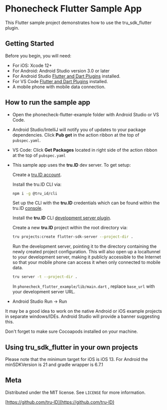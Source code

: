# Phonecheck Flutter Sample App

This Flutter sample project demonstrates how to use the tru_sdk_flutter plugin. 

## Getting Started

Before you begin, you will need:

- For iOS: Xcode 12+ 
- For Android: Android Studio version 3.0 or later
- For Android Studio [Flutter and Dart Plugins](https://flutter.dev/docs/get-started/install) installed.
- For VS Code [Flutter and Dart Plugins](https://flutter.dev/docs/get-started/editor?tab=vscode) installed.
- A mobile phone with mobile data connection.

## How to run the sample app

- Open the phonecheck-flutter-example folder with Android Studio or VS Code.
- Android Studio/IntelliJ will notify you of updates to your package dependencies. Click **Pub get** in the action ribbon at the top of `pubspec.yaml`. 
- VS Code: Click **Get Packages** located in right side of the action ribbon at the top of `pubspec.yaml`
- This sample app uses the **tru.ID** dev server. To get setup:

   Create a [tru.ID account](https://developer.tru.id/signup).

   Install the tru.ID CLI via:

   ```bash
   npm i -g @tru_id/cli
   ```

   Set up the CLI with the **tru.ID** credentials which can be found within the tru.ID [console](https://developer.tru.id/console).

   Install the **tru.ID** CLI [development server plugin](https://github.com/tru-ID/cli-plugin-dev-server).

   Create a new **tru.ID** project within the root directory via:

   ```bash
   tru projects:create flutter-sdk-server --project-dir .
   ```

   Run the development server, pointing it to the directory containing the newly created project configuration. This will also open up a localtunnel to your development server, making it publicly accessible to the Internet so that your mobile phone can access it when only connected  to mobile data.

   ```bash
   tru server -t --project-dir .
   ```

   In `phonecheck_flutter_example/lib/main.dart` , replace `base_url` with your development server URL.

- Android Studio Run -> Run 

It may be a good idea to work on the native Android or iOS example projects in separate windows/IDEs. Android Studio will provide a banner suggesting this.

Don't forget to make sure Cocoapods installed on your machine.

## Using tru_sdk_flutter in your own projects

Please note that the minimum target for iOS is iOS 13. For Android the minSDKVersion is 21 and gradle wrapper is 6.7.1

## Meta

Distributed under the MIT license. See ``LICENSE`` for more information.

[https://github.com/tru-ID](https://github.com/tru-ID)

[swift-image]:https://img.shields.io/badge/swift-5.0-green.svg
[swift-url]: https://swift.org/
[license-image]: https://img.shields.io/badge/License-MIT-blue.svg
[license-url]: LICENSE


